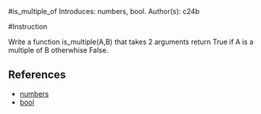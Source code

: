 #is_multiple_of
Introduces: numbers, bool.
Author(s): c24b

#Instruction

Write a function is_multiple(A,B) that takes 2 arguments return True if A is a multiple of B otherwhise False.

## References
 - [numbers](https://docs.python.org/3/tutorial/introduction.html#numbers)
 - [bool](https://docs.python.org/3/library/stdtypes.html#boolean-operations-and-or-not)
